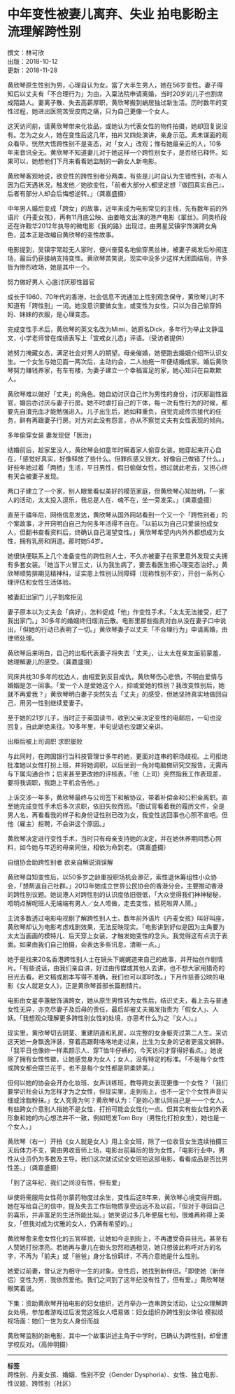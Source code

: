 # 中年变性被妻儿离弃、失业 拍电影盼主流理解跨性别

撰文：林可欣  
出版：2018-10-12  
更新：2018-11-28  

黄欣琴原生性别为男，心理自认为女。當了大半生男人，她在56岁变性。妻子得知后以丈夫有「不合理行为」为由，入稟法院申请离婚，当时20岁的儿子也割席成陌路人。妻离子散、失去高薪厚职，黄欣琴搬到蜗居独过新生活。历时数年的变性过程，她进出医院苦受皮肉之痛，只为自己更像一个女人。

这天访问前，请黄欣琴带来化妆品，或她认为代表女性的物件拍摄，她却回复说没有。怎为之女人，她在变性后这几年，拍片又四处演讲，亲身示范。素未谋面的观众看毕，恍然大悟跨性别不是变态，对「女人」改观；惟有她最亲近的人，10多年来音讯全无。黄欣琴不知道妻儿对于她这样一个跨性别女子，是否经已释怀。如果可以，她想他们下月来看看她监制的一齣女人新电影。

黄欣琴客观地说，欲变性的跨性别者分两类，有些是儿时自认为生错性别，亦有人因为后天遇状况，触发他／她欲变性，「前者大部分人都坚定想『做回真实自己』，后者有部分人却会后悔想逆转。」（龚嘉盛摄）

中年男人婚后变成「跨女」的故事，近年来成为电影常见的主线，先有数年前的外语片《丹麦女孩》，再有11月底公映、由姜皓文出演的港产电影《翠丝》。同类桥段还在许鞍华2012年执导的微电影《我的路》出现过，由男星吴镇宇饰演跨女角色，蓝本正是改编自黄欣琴的变性故事。

电影提到，吴镇宇常趁无人家时，便兴奋莫名地偷穿黑丝袜，被妻子揭发后吵闹连场，最后仍获接纳支持变性。黄欣琴苦笑说，现实中没多少这样大团圆结局，许多皆为惨烈收场，她是其中一个。

努力做好男人 心底讨厌那性器官

成长于1960、70年代的香港，社会信息不流通加上性别观念保守，黄欣琴儿时不知道有「跨性别」一词。她没意识要做女生，或变性为女性，只以为自己偷穿妈妈、妹妹的衣服，是心理变态。

完成变性手术后，黄欣琴的英文名改为Mimi，她原名Dick，多年行为举止文静温文，小学老师曾在成绩表写上「宜戒女儿态」评语。（受访者提供）

她努力掩藏女态，满足社会对男人的期望。母亲催婚，她便跑去婚姻介绍所认识女生。一个女生与她见面一两次后，主动约会，二人拍拖一年便结婚成家。婚后黄欣琴努力赚钱养家，有车有楼，为妻子建立一个幸福富足的家，她心知只在自欺欺人。

黄欣琴难以做好「丈夫」的角色。她自幼讨厌自己作为男性的身份，讨厌那副性器官，婚后亦讨厌与妻子行房。她不时虐打自己的下体，每一次有性行为的时候，都要先自瀆充血才能勉强进入。儿子出生后，她如释重负，自觉完成传宗接代的任务，鲜有再跟妻子行房。对方对此没有怨言，亦从不察觉丈夫有女性表现的倾向。

多年偷穿女装 妻发现促「医治」

结婚前后，趁家里没人，黄欣琴会如童年时瞒着家人偷穿女装。她穿起来开心自在，「感觉好真实，好像释放了些什么。但罪疚感又很大，好像自己做错了什么。」好些年她过着「两栖」生活，平日男性，假日偷做女性，想过就此老去，又担心终有天会被妻子发现。

两口子建立了一个家，别人眼里看似美好的模范家庭，但黄欣琴心知肚明，「一家人的活动，太太投入逗乐，我总是人在、魂不在，坐一旁发呆。」（龚嘉盛摄）

直至千禧年后，网络信息发达，黄欣琴从国外网站看到一个又一个「跨性别者」的个案故事，才开窍明白自己为何多年活得不自在。「以前以为自己只爱装扮成女人，但翻书查看资料后，终确认自己渴望变性。」黄欣琴希望内内外外都想成为女性，拥有乳房和阴道。那时她54岁。

她很快便联系上几个准备变性的跨性别人士，不久亦被妻子在家里意外发现丈夫拥有多套女装。「她当下火冒三丈，认为我生病了，要去看医生把心理变态治好。」黄欣琴顺势排期见精神科，证实患上性别认同障碍（现称性别不安），开创一系列心理评估和女性生活体验。

被妻赶出家门 儿子割席拒见

妻子原本以为丈夫会「病好」，怎料促成「他」作变性手术。「太太无法接受，赶了我出家门。」30多年的婚姻终归烟消云散。电影里那些指责对白从没在妻子口中说出，「但她的行动已表明了一切。」黄欣琴妻子以丈夫「不合理行为」申请离婚，由律师处理。

黄欣琴后来明白，自己的出柜代表妻子将失去「丈夫」，让太太在亲友面前蒙羞，她理解妻儿的感受。（龚嘉盛摄）

同床共枕30多年的枕边人，由相爱到反目成仇，黄欣琴伤心悲愤，不明白爱情与婚姻是怎一回事。「爱一个人是爱她这个人，抑或爱她的性别？我改变性别后，她就不再爱我？」黄欣琴明白妻子突然失去「丈夫」的感受，但她坚持真实地做回自己，用另一性别继续爱妻子。

至于她的21岁儿子，当时正于英国读书，收到父亲决定变性的电邮后，一句也没回复，自此断绝来往。10多年里，半句说话也没跟父亲讲。

出柜后被上司调职 求职屡败

与此同时，在跨国银行当科技管理廿多年的她，更面对连串的职场歧视。上司拒绝批准她以女性打扮上班，并将她调职，以后坐到一角对电脑做研究交报告，无需再与下属沟通合作；后来甚至更改她的评核表。「他（上司）突然指我工作表现差，要将我调职，我跑上平机会告他。」

上诉交涉一年多，黄欣琴最终与公司签下和解协议，带着补偿金和公积金离职。直至她完成变性手术后多次求职，依旧失败而回。「面试官看着我的履历文件，全是男人名，再看看我的样子和身份证性别已改为女，我变性这回事也心照不宣吧。但他（雇主）拒聘，不会讲这个原因。」

黄欣琴决定进行变性手术，当时只有母亲支持她的决定，并在她休养期间悉心照料，如今她与年迈的母亲同住，相依为命到老。（龚嘉盛摄）

自组协会助跨性别者 欲亲自解说消误解

黄欣琴自知变性后，以50多岁之龄重投职场机会渺茫，索性退休筹组性小众协会，「想帮返自己社群。」2013年她成立世界公民协会的香港分会，主要推动香港的跨性别议题。她说港人对跨性别的认识度依旧很低，「大众觉得我们神神秘秘，唔明点解呢班人无端端有男人／女人唔做，走去变性，抵死啦畀人鬧。」

主流多数透过电影电视剧了解跨性别人士。数年前外语片《丹麦女孩》叫好叫座，黄欣琴却认为电影考虑戏剧效果，无法反映现实。「电影讲到好似是因为主角要为太太当画画的模特儿、后天穿上女装，才触发她变性的念头。我觉得这有点流于表面。如果由我们自己拍摄，会表达多些讯息，清晰一点。」

她于是找来20名香港跨性别人士在镜头下娓娓道来自己的故事，并开始创作剧情片。「有些说话，由我们亲自讲，好过由传媒或其他人去讲，也不想大家用猎奇的目光去看。若文稿或剧本写得不准确，我们也可以即时改。」下月作慈善公映的电影《女人就是女人》，正是黄欣琴首部长篇剧情片。

电影由女星李蕙敏饰演跨女，她从原生男性转为女性后，结识丈夫，看上去与普通女性无异，亦克尽妻子及后母的责任，最后却被丈夫揭发指责为「假女人」、人妖。「我想观众理解更多跨性别女性的处境，亦思考什么为之『女人』。」

现实里，黄欣琴切去阴茎、重建阴道和乳房，以完整的女身躯壳过第二人生。采访这天她一身飘逸洋装，穿着高跟鞋咯咯地走过来，比生为女身的记者更温文娴静。「我平日也像妳一样素颜示人、穿T恤牛仔裤的，今天访问才穿得好看点。」她说除了拥有女性性徵，让她感觉身为女人；女人，没有特定的标准。「不是每个女性或跨女都会摆兰花手，也不是每个女性都是阴柔娇美。」

但何以她的协会会开办化妆班、女声训练班，教导跨女表现更像一个女性？「我们要学识社会认为怎样才为之女性，但现实里，走到街上，也不一定个个女性声音尖细或涂脂粉抹。」女人究竟为何？黄欣琴认为：「是妳心里认同自己是一一个女人。有些跨女介意别人指她不是女性，打扮可能会女性化一点。但其实有些女性的外表形象和她的内心想法并不一致，例如短发Tom Boy（男性化打扮女生），她也是一个女人。」

黄欣琴（右一）开拍《女人就是女人》用上全女班，除了一位收音女生连续拍摄三天后体力不支，需由男收音师上场，电影台前幕后的皆为女性，「电影行业中，男性从业员仍为多数及主导。我们这次就试试全女班拍这部电影，看看成品是否比男性差。」（龚嘉盛摄）

「到了这年纪，我们之间没有性，但有爱」

纵使将需服用女性荷尔蒙药物度过余生，变性后这8年来，黄欣琴心境变得开朗。她在写给自己的信中，提及失去工作后物质享受远远不及以前，「但对于寻回自己的喜乐，并非富足的生活所能比拟。」她笑说过多几年便届七旬，很难再称得上美女，「但我对成为优雅的女人，仍满有希望的。」

黄欣琴愈来愈女性化的五官样貌，让她如今走到街上，不再遭受奇异目光，甚至有人赞她打扮漂亮。若她再与妻儿在街头忽然相遇相见，她只想彼此称呼对方的名字，不再为「前夫」或「爸爸」身分名份羁绊，不再介意她是什么性别。

她爱过前妻，曾认定为相守一生的对象。变性后，她找到新伴侣。「即使她（新伴侣）变性为男，我依然爱他。我们之间到了这年纪没有性了，但有爱。」黄欣琴瞇眼笑着说。

下集：资助黄欣琴开拍电影的妇女组织，近月举办一连串跨女活动，让公众理解跨女处境，参加者游戏过后发觉这班女人唔易做：妇女组织办跨性别女体验 模拟歧视场面：她们一世为女人身份而战

黄欣琴监制的新电影，其中一个故事讲述主角于中学时，已确认为跨性别，却曾遭学校反对。（高仲明摄）

---

**标签**  
跨性别、丹麦女孩、婚姻、性别不安（Gender Dysphoria）、女性、独立电影、性议题、跨性别（社区）